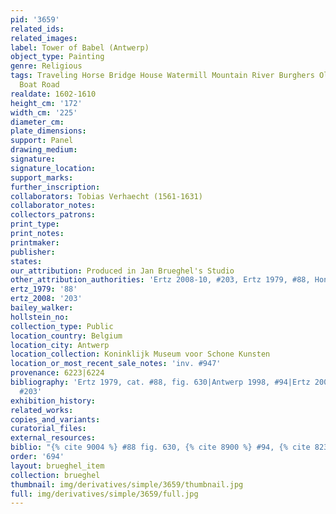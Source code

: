 ```yaml
---
pid: '3659'
related_ids: 
related_images: 
label: Tower of Babel (Antwerp)
object_type: Painting
genre: Religious
tags: Traveling Horse Bridge House Watermill Mountain River Burghers Old_Testament
  Boat Road
realdate: 1602-1610
height_cm: '172'
width_cm: '225'
diameter_cm: 
plate_dimensions: 
support: Panel
drawing_medium: 
signature: 
signature_location: 
support_marks: 
further_inscription: 
collaborators: Tobias Verhaecht (1561-1631)
collaborator_notes: 
collectors_patrons: 
print_type: 
print_notes: 
printmaker: 
publisher: 
states: 
our_attribution: Produced in Jan Brueghel's Studio
other_attribution_authorities: 'Ertz 2008-10, #203, Ertz 1979, #88, Honig database'
ertz_1979: '88'
ertz_2008: '203'
bailey_walker: 
hollstein_no: 
collection_type: Public
location_country: Belgium
location_city: Antwerp
location_collection: Koninklijk Museum voor Schone Kunsten
location_or_most_recent_sale_notes: 'inv. #947'
provenance: 6223|6224
bibliography: 'Ertz 1979, cat. #88, fig. 630|Antwerp 1998, #94|Ertz 2008-10, cat.
  #203'
exhibition_history: 
related_works: 
copies_and_variants: 
curatorial_files: 
external_resources: 
biblio: "{% cite 9004 %} #88 fig. 630, {% cite 8900 %} #94, {% cite 8236 %} cat #203"
order: '694'
layout: brueghel_item
collection: brueghel
thumbnail: img/derivatives/simple/3659/thumbnail.jpg
full: img/derivatives/simple/3659/full.jpg
---
```


